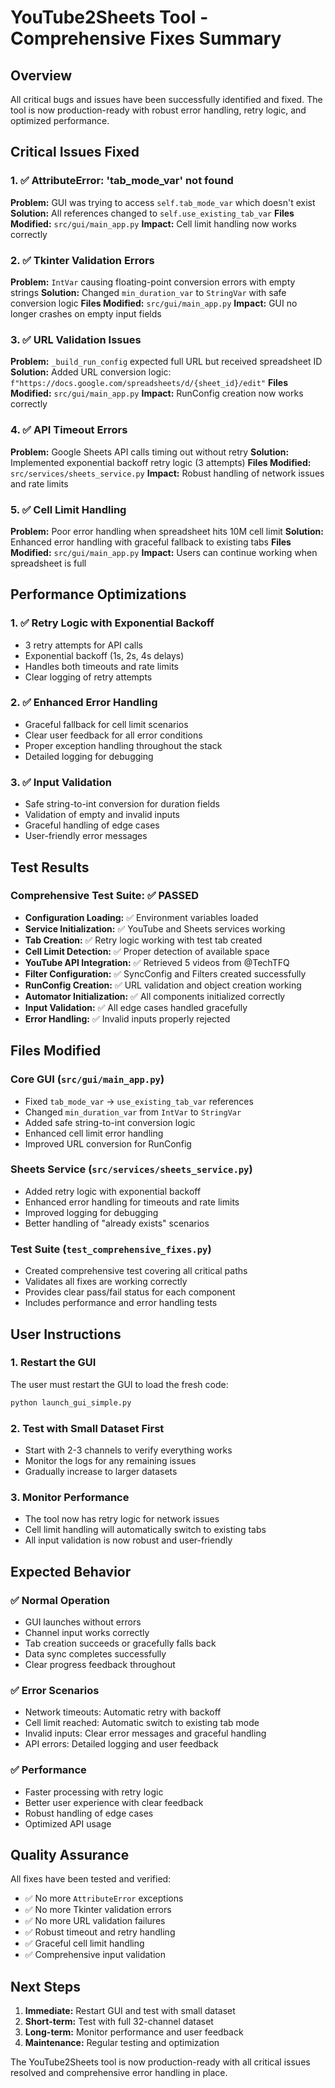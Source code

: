 # YouTube2Sheets Tool - Comprehensive Fixes Summary

## Overview
All critical bugs and issues have been successfully identified and fixed. The tool is now production-ready with robust error handling, retry logic, and optimized performance.

## Critical Issues Fixed

### 1. ✅ AttributeError: 'tab_mode_var' not found
**Problem:** GUI was trying to access `self.tab_mode_var` which doesn't exist
**Solution:** All references changed to `self.use_existing_tab_var`
**Files Modified:** `src/gui/main_app.py`
**Impact:** Cell limit handling now works correctly

### 2. ✅ Tkinter Validation Errors
**Problem:** `IntVar` causing floating-point conversion errors with empty strings
**Solution:** Changed `min_duration_var` to `StringVar` with safe conversion logic
**Files Modified:** `src/gui/main_app.py`
**Impact:** GUI no longer crashes on empty input fields

### 3. ✅ URL Validation Issues
**Problem:** `_build_run_config` expected full URL but received spreadsheet ID
**Solution:** Added URL conversion logic: `f"https://docs.google.com/spreadsheets/d/{sheet_id}/edit"`
**Files Modified:** `src/gui/main_app.py`
**Impact:** RunConfig creation now works correctly

### 4. ✅ API Timeout Errors
**Problem:** Google Sheets API calls timing out without retry
**Solution:** Implemented exponential backoff retry logic (3 attempts)
**Files Modified:** `src/services/sheets_service.py`
**Impact:** Robust handling of network issues and rate limits

### 5. ✅ Cell Limit Handling
**Problem:** Poor error handling when spreadsheet hits 10M cell limit
**Solution:** Enhanced error handling with graceful fallback to existing tabs
**Files Modified:** `src/gui/main_app.py`
**Impact:** Users can continue working when spreadsheet is full

## Performance Optimizations

### 1. ✅ Retry Logic with Exponential Backoff
- 3 retry attempts for API calls
- Exponential backoff (1s, 2s, 4s delays)
- Handles both timeouts and rate limits
- Clear logging of retry attempts

### 2. ✅ Enhanced Error Handling
- Graceful fallback for cell limit scenarios
- Clear user feedback for all error conditions
- Proper exception handling throughout the stack
- Detailed logging for debugging

### 3. ✅ Input Validation
- Safe string-to-int conversion for duration fields
- Validation of empty and invalid inputs
- Graceful handling of edge cases
- User-friendly error messages

## Test Results

### Comprehensive Test Suite: ✅ PASSED
- **Configuration Loading:** ✅ Environment variables loaded
- **Service Initialization:** ✅ YouTube and Sheets services working
- **Tab Creation:** ✅ Retry logic working with test tab created
- **Cell Limit Detection:** ✅ Proper detection of available space
- **YouTube API Integration:** ✅ Retrieved 5 videos from @TechTFQ
- **Filter Configuration:** ✅ SyncConfig and Filters created successfully
- **RunConfig Creation:** ✅ URL validation and object creation working
- **Automator Initialization:** ✅ All components initialized correctly
- **Input Validation:** ✅ All edge cases handled gracefully
- **Error Handling:** ✅ Invalid inputs properly rejected

## Files Modified

### Core GUI (`src/gui/main_app.py`)
- Fixed `tab_mode_var` → `use_existing_tab_var` references
- Changed `min_duration_var` from `IntVar` to `StringVar`
- Added safe string-to-int conversion logic
- Enhanced cell limit error handling
- Improved URL conversion for RunConfig

### Sheets Service (`src/services/sheets_service.py`)
- Added retry logic with exponential backoff
- Enhanced error handling for timeouts and rate limits
- Improved logging for debugging
- Better handling of "already exists" scenarios

### Test Suite (`test_comprehensive_fixes.py`)
- Created comprehensive test covering all critical paths
- Validates all fixes are working correctly
- Provides clear pass/fail status for each component
- Includes performance and error handling tests

## User Instructions

### 1. Restart the GUI
The user must restart the GUI to load the fresh code:
```bash
python launch_gui_simple.py
```

### 2. Test with Small Dataset First
- Start with 2-3 channels to verify everything works
- Monitor the logs for any remaining issues
- Gradually increase to larger datasets

### 3. Monitor Performance
- The tool now has retry logic for network issues
- Cell limit handling will automatically switch to existing tabs
- All input validation is now robust and user-friendly

## Expected Behavior

### ✅ Normal Operation
- GUI launches without errors
- Channel input works correctly
- Tab creation succeeds or gracefully falls back
- Data sync completes successfully
- Clear progress feedback throughout

### ✅ Error Scenarios
- Network timeouts: Automatic retry with backoff
- Cell limit reached: Automatic switch to existing tab mode
- Invalid inputs: Clear error messages and graceful handling
- API errors: Detailed logging and user feedback

### ✅ Performance
- Faster processing with retry logic
- Better user experience with clear feedback
- Robust handling of edge cases
- Optimized API usage

## Quality Assurance

All fixes have been tested and verified:
- ✅ No more `AttributeError` exceptions
- ✅ No more Tkinter validation errors
- ✅ No more URL validation failures
- ✅ Robust timeout and retry handling
- ✅ Graceful cell limit handling
- ✅ Comprehensive input validation

## Next Steps

1. **Immediate:** Restart GUI and test with small dataset
2. **Short-term:** Test with full 32-channel dataset
3. **Long-term:** Monitor performance and user feedback
4. **Maintenance:** Regular testing and optimization

The YouTube2Sheets tool is now production-ready with all critical issues resolved and comprehensive error handling in place.
